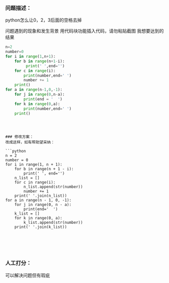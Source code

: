 ### 问题描述：
<p>python怎么让0，2，3后面的空格去掉</p>
问题遇到的现象和发生背景
用代码块功能插入代码，请勿粘贴截图
我想要达到的结果

```python
n=2
number=0
for i in range(1,n+1):
    for b in range(n+1-i):
         print(' ',end='')
    for c in range(i):
        print(number,end=' ')
        number += 1
    print()
for a in range(n-1,0,-1):
    for j in range(0,n-a):
        print(end = '  ')
    for k in range(0,a):
        print(number,end=' ')
    print()





```
``` 
### 修改方案：
改成这样，如有帮助望采纳：

```python
n = 2
number = 0
for i in range(1, n + 1):
    for b in range(n + 1 - i):
        print(' ', end='')
    n_list = []
    for c in range(i):
        n_list.append(str(number))
        number += 1
    print(' '.join(n_list))
for a in range(n - 1, 0, -1):
    for j in range(0, n - a):
        print(end='  ')
    k_list = []
    for k in range(0, a):
        k_list.append(str(number))
    print(' '.join(k_list))






```

### 人工打分：
可以解决问题但有瑕疵

